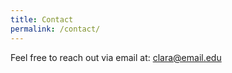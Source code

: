 ```yaml
---
title: Contact
permalink: /contact/
---
```


Feel free to reach out via email at: [clara@email.edu](mailto:clara@email.edu)